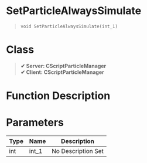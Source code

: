 # SetParticleAlwaysSimulate
> `void SetParticleAlwaysSimulate(int_1)`
# Class
> __✔ Server: CScriptParticleManager__  
> __✔ Client: CScriptParticleManager__  
# Function Description

# Parameters
Type|Name|Description
--|--|--
int|int_1|No Description Set

